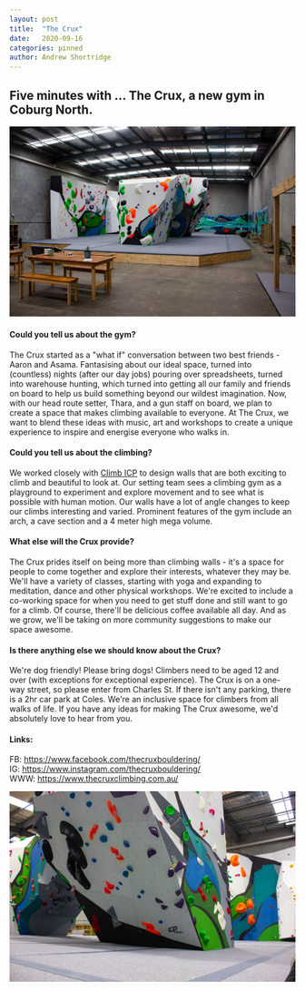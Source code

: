 ```yaml
---
layout: post
title:  "The Crux"
date:   2020-09-16
categories: pinned
author: Andrew Shortridge
---
```


## Five minutes with ... The Crux, a new gym in Coburg North.

![](/assets/posts/the-crux/wall1.jpg)

#### Could you tell us about the gym?
The Crux started as a "what if" conversation between two best friends - Aaron and Asama. Fantasising about our ideal space, turned into (countless) nights (after our day jobs) pouring over spreadsheets, turned into warehouse hunting, which turned into getting all our family and friends on board to help us build something beyond our wildest imagination. Now, with our head route setter, Thara, and a gun staff on board, we plan to create a space that makes climbing available to everyone. At The Crux, we want to blend these ideas with music, art and workshops to create a unique experience to inspire and energise everyone who walks in.

#### Could you tell us about the climbing?
We worked closely with [Climb ICP](https://www.facebook.com/climbicp/) to design walls that are both exciting to climb and beautiful to look at. Our setting team sees a climbing gym as a playground to experiment and explore movement and to see what is possible with human motion. Our walls have a lot of angle changes to keep our climbs interesting and varied. Prominent features of the gym include an arch, a cave section and a 4 meter high mega volume.

#### What else will the Crux provide?
The Crux prides itself on being more than climbing walls - it's a space for people to come together and explore their interests, whatever they may be. We'll have a variety of classes, starting with yoga and expanding to meditation, dance and other physical workshops. We're excited to include a co-working space for when you need to get stuff done and still want to go for a climb. Of course, there'll be delicious coffee available all day. And as we grow, we'll be taking on more community suggestions to make our space awesome.

#### Is there anything else we should know about the Crux?
We're dog friendly! Please bring dogs! Climbers need to be aged 12 and over (with exceptions for exceptional experience). The Crux is on a one-way street, so please enter from Charles St. If there isn't any parking, there is a 2hr car park at Coles. We're an inclusive space for climbers from all walks of life. If you have any ideas for making The Crux awesome, we'd absolutely love to hear from you.

#### Links:
FB: <https://www.facebook.com/thecruxbouldering/>  
IG: <https://www.instagram.com/thecruxbouldering/>  
WWW: <https://www.thecruxclimbing.com.au/>

![](/assets/posts/the-crux/wall2.jpg)